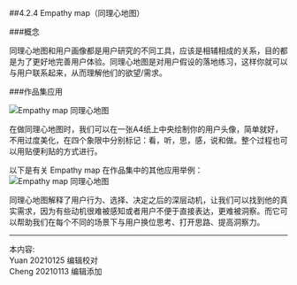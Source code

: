 
##4.2.4 Empathy map（同理心地图）

###概念

同理心地图和用户画像都是用户研究的不同工具，应该是相辅相成的关系，目的都是为了更好地完善用户体验。同理心地图是对用户假设的落地练习，这样你就可以与用户联系起来，从而理解他们的欲望/需求。


###作品集应用

![ Empathy map 同理心地图 ](http://kitpic.makebi.net/2021/social_07.jpg)

在做同理心地图时，我们可以在一张A4纸上中央绘制你的用户头像，简单就好，不用过度美化，在四个象限中分别标记：看，听，思，感，说和做。整个过程也可以用贴便利贴的方式进行。

以下是有关 Empathy map 在作品集中的其他应用举例：
![ Empathy map 同理心地图 ](http://kitpic.makebi.net/2021/social_08.jpg)

同理心地图解释了用户行为、选择、决定之后的深层动机，让我们可以找到他的真实需求，因为有些动机很难被感知或者用户不便于直接表达，更难被洞察。而它可以帮助我们在每个不同的场景下与用户换位思考、打开思路、提高洞察力。


---
本内容:    
Yuan 20210125 编辑校对  
Cheng 20210113 编辑添加
